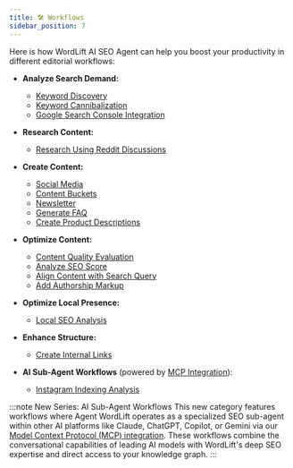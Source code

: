 ```yaml
---
title: 🛠️ Workflows
sidebar_position: 7
---
```


Here is how WordLift AI SEO Agent can help you boost your productivity in different editorial workflows:

- **Analyze Search Demand:**
  - [Keyword Discovery](./workflows/keyword-discovery.md)
  - [Keyword Cannibalization](./workflows/keyword-cannibalization.md)
  - [Google Search Console Integration](./workflows/google-search-console.md)

- **Research Content:**
  - [Research Using Reddit Discussions](./workflows/research-content-ideas.md)

- **Create Content:**
  - [Social Media](./workflows/create-social-media-posts.md)
  - [Content Buckets](./workflows/create-social-media-content-buckets.md)
  - [Newsletter](./workflows/ideas-for-newsletters.md)
  - [Generate FAQ](./workflows/faq.md)
  - [Create Product Descriptions](./workflows/create-product-description.md)

- **Optimize Content:**
  - [Content Quality Evaluation](./workflows/content-evaluation.md)
  - [Analyze SEO Score](./workflows/analyzing-query-match.md)
  - [Align Content with Search Query](./workflows/analyzing-query-match.md)
  - [Add Authorship Markup](./workflows/adding-authorship-markup.md)

- **Optimize Local Presence:**
  - [Local SEO Analysis](./workflows/local-seo-analysis.md)

- **Enhance Structure:**
  - [Create Internal Links](./workflows/create-internal-links.md)

- **AI Sub-Agent Workflows** (powered by [MCP Integration](./integrations.md#agent-wordlift-model-context-protocol-mcp-integration)):
  - [Instagram Indexing Analysis](./workflows/instagram-indexing-analysis.md)

:::note New Series: AI Sub-Agent Workflows
This new category features workflows where Agent WordLift operates as a specialized SEO sub-agent within other AI platforms like Claude, ChatGPT, Copilot, or Gemini via our [Model Context Protocol (MCP) integration](./integrations.md#agent-wordlift-model-context-protocol-mcp-integration). These workflows combine the conversational capabilities of leading AI models with WordLift's deep SEO expertise and direct access to your knowledge graph.
:::
